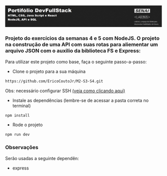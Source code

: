 ![Capa Portifoil DevFullStack](ImagemPortifolio.png)

### Projeto do exercícios da semanas 4 e 5 com NodeJS. O projeto na construção de uma API com suas rotas para aliementar um arquivo JSON com o auxilio da biblioteca FS e Express:


Para utilizar este projeto como base, faça o seguinte passo-a-passo:

- Clone o projeto para a sua máquina

```bash
https://github.com/EricoCoutoJr/M2-S3-S4.git
```

Obs: necessário configurar SSH [(veja como clicando aqui)](https://www.youtube.com/watch?v=n-H1eFSsugo)

- Instale as dependências (lembre-se de acessar a pasta correta no terminal)

```bash
npm install
```

- Rode o projeto

```bash
npm run dev
```

### Observações

Serão usadas a seguinte dependên:

- express
